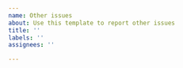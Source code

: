 ```yaml
---
name: Other issues
about: Use this template to report other issues
title: ''
labels: ''
assignees: ''

---
```




